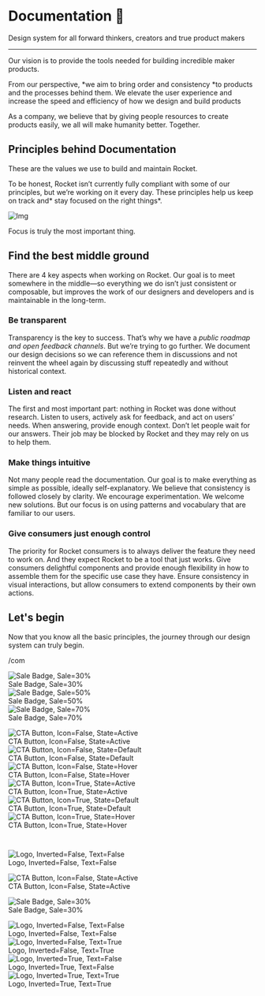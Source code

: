 
# Documentation 🚀

Design system for all forward thinkers, creators and true product makers

---

Our vision is to provide the tools needed for building incredible maker products.

From our perspective, *we aim to bring order and consistency *to products and the processes behind them. We elevate the user experience and increase the speed and efficiency of how we design and build products

As a company, we believe that by giving people resources to create products easily, we all will make humanity better. Together.

## Principles behind Documentation

These are the values we use to build and maintain Rocket.

To be honest, Rocket isn’t currently fully compliant with some of our principles, but we’re working on it every day. These principles help us keep on track and* stay focused on the right things*.

![Img](https://studio-assets.supernova.io/design-systems/14533/9289758a-6300-472a-bbc6-a57098081abf.jpeg)

Focus is truly the most important thing.

## Find the best middle ground

There are 4 key aspects when working on Rocket. Our goal is to meet somewhere in the middle—so everything we do isn’t just consistent or composable, but improves the work of our designers and developers and is maintainable in the long-term.

### Be transparent

Transparency is the key to success. That’s why we have a *public roadmap and open feedback channels*. But we’re trying to go further. We document our design decisions so we can reference them in discussions and not reinvent the wheel again by discussing stuff repeatedly and without historical context.

### Listen and react

The first and most important part: nothing in Rocket was done without research. Listen to users, actively ask for feedback, and act on users’ needs. When answering, provide enough context. Don’t let people wait for our answers. Their job may be blocked by Rocket and they may rely on us to help them.

### Make things intuitive

Not many people read the documentation. Our goal is to make everything as simple as possible, ideally self-explanatory. We believe that consistency is followed closely by clarity. We encourage experimentation. We welcome new solutions. But our focus is on using patterns and vocabulary that are familiar to our users.

### Give consumers just enough control

The priority for Rocket consumers is to always deliver the feature they need to work on. And they expect Rocket to be a tool that just works. Give consumers delightful components and provide enough flexibility in how to assemble them for the specific use case they have. Ensure consistency in visual interactions, but allow consumers to extend components by their own actions.

## Let's begin

Now that you know all the basic principles, the journey through our design system can truly begin.

/com

  
![Sale Badge, Sale=30%](https://studio-assets.supernova.io/design-systems/14533/d0e0f980-b638-4744-82b1-4ae1e8331f0b.png)  
Sale Badge, Sale=30%  
![Sale Badge, Sale=50%](https://studio-assets.supernova.io/design-systems/14533/51adf283-73e1-445e-99a3-25b35f766f2e.png)  
Sale Badge, Sale=50%  
![Sale Badge, Sale=70%](https://studio-assets.supernova.io/design-systems/14533/f8adbe4c-3be7-4b3b-8600-5a5c6f63a252.png)  
Sale Badge, Sale=70%  


  
![CTA Button, Icon=False, State=Active](https://studio-assets.supernova.io/design-systems/14533/44ccc121-0814-4429-be55-1779f3a65236.png)  
CTA Button, Icon=False, State=Active  
![CTA Button, Icon=False, State=Default](https://studio-assets.supernova.io/design-systems/14533/df4b23a5-2423-44a9-b026-a4855ad7ee1b.png)  
CTA Button, Icon=False, State=Default  
![CTA Button, Icon=False, State=Hover](https://studio-assets.supernova.io/design-systems/14533/e8fd82cf-4660-4982-a46c-d1eadce6c67f.png)  
CTA Button, Icon=False, State=Hover  
![CTA Button, Icon=True, State=Active](https://studio-assets.supernova.io/design-systems/14533/5e907802-c07d-4b99-b099-013c4e558876.png)  
CTA Button, Icon=True, State=Active  
![CTA Button, Icon=True, State=Default](https://studio-assets.supernova.io/design-systems/14533/e158d7ee-a30b-4b54-81d8-db2dd347b0f8.png)  
CTA Button, Icon=True, State=Default  
![CTA Button, Icon=True, State=Hover](https://studio-assets.supernova.io/design-systems/14533/4a502e93-1db0-4173-a041-6950cb301a7b.png)  
CTA Button, Icon=True, State=Hover  


```javascript  
  
```

  
![Logo, Inverted=False, Text=False](https://studio-assets.supernova.io/design-systems/14533/d5f6d321-031c-4ef3-bcfb-b9aeff33ab9b.png)  
Logo, Inverted=False, Text=False  


  
  


  
![CTA Button, Icon=False, State=Active](https://studio-assets.supernova.io/design-systems/14533/44ccc121-0814-4429-be55-1779f3a65236.png)  
CTA Button, Icon=False, State=Active  


  
![Sale Badge, Sale=30%](https://studio-assets.supernova.io/design-systems/14533/d0e0f980-b638-4744-82b1-4ae1e8331f0b.png)  
Sale Badge, Sale=30%  


  
![Logo, Inverted=False, Text=False](https://studio-assets.supernova.io/design-systems/14533/d5f6d321-031c-4ef3-bcfb-b9aeff33ab9b.png)  
Logo, Inverted=False, Text=False  
![Logo, Inverted=False, Text=True](https://studio-assets.supernova.io/design-systems/14533/08d46a2f-e9b6-4dcd-9b25-a8a91e6af082.png)  
Logo, Inverted=False, Text=True  
![Logo, Inverted=True, Text=False](https://studio-assets.supernova.io/design-systems/14533/e77aec1d-163b-4b78-b8e5-6e62d03cfbfb.png)  
Logo, Inverted=True, Text=False  
![Logo, Inverted=True, Text=True](https://studio-assets.supernova.io/design-systems/14533/1fda83bd-0b8c-4b24-8ac1-10b11767b156.png)  
Logo, Inverted=True, Text=True  
